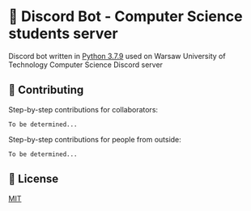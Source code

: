 # 🤖 Discord Bot - Computer Science students server
Discord bot written in [Python 3.7.9](https://www.python.org/downloads/release/python-379/) used on Warsaw University of Technology Computer Science Discord server

## 🔗 Contributing
Step-by-step contributions for collaborators:
```
To be determined...
```
Step-by-step contributions for people from outside:
```
To be determined...
```

## 📜 License
[MIT](https://choosealicense.com/licenses/mit/)